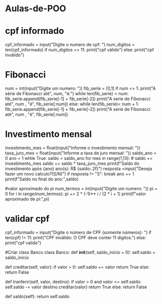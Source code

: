 # Aulas-de-POO

# cpf informado
cpf_informado = input("Digite o numero de cpf: ")
num_digitos = len(cpf_informado)
if num_digitos == 11:
  print("cpf válido")
else:
  print("cpf inválido")



# Fibonacci
num = int(input("Digite um numero: "))
fib_serie = [0,1]
if num <= 1:
  print("A série de Fibonacci até", num, "é:")
  while len(fib_serie) < num:
    fib_serie.append(fib_serie[-1] + fib_serie[-2])
  print("A serie de Fibonacci até", num , "é", fib_serie[:num])
else:
  while len(fib_serie)< num + 1:
    fib_serie.append(fib_serie[-1] + fib_serie[-2])
  print("A serie de Fibonacci até", num , "é", fib_serie[:num])



# Investimento mensal
investimento_mes = float(input("Informe o investimento mensal: "))
taxa_juro_mes = float(input("Informe a taxa de juro mensal: "))
saldo_ano = 0
ano = 1
while True:
  saldo = saldo_ano
  for mes in range(1,13):
      # saldo += investimento_mes
      saldo += saldo * taxa_juro_mes
  print(f"Saldo do investimento após {ano} ano(s): R$ {saldo:.2f}")
  resposta =input("Deseja fazer um novo calculo?(S/N)")
  if resposta != "S":
    break
  ano += 1
print(f"Saldo no final do ano:",saldo)



#valor aproximado do pi
num_termos = int(input("Digite um numero: "))
pi = 0
for i in range(num_termos):
  pi += 2 * (-1)** i / (2 * i + 1)
  print(f"valor aproximado de pi:",pi)



# validar cpf
cpf_informado = input("Digite o número de CPF (somente números): ")
if len(cpf) != 11:
    print("CPF inválido: O CPF deve conter 11 dígitos.")
else:
    print("cpf valido")



#Criar class Banco
class Banco:
  def __init__(self, saldo_inicio = 0):
    self.saldo = saldo_inicio

  def creditar(self, valor):
    if valor > 0:
      self.saldo += valor
      return True
    else:
      return False

  def tranferir(self, valor, destino):
    if valor > 0 and valor <= self.saldo:
      self.saldo -= valor
      destino.creditar(valor)
      return True
    else:
      return False

  def saldo(self):
    return self.saldo
